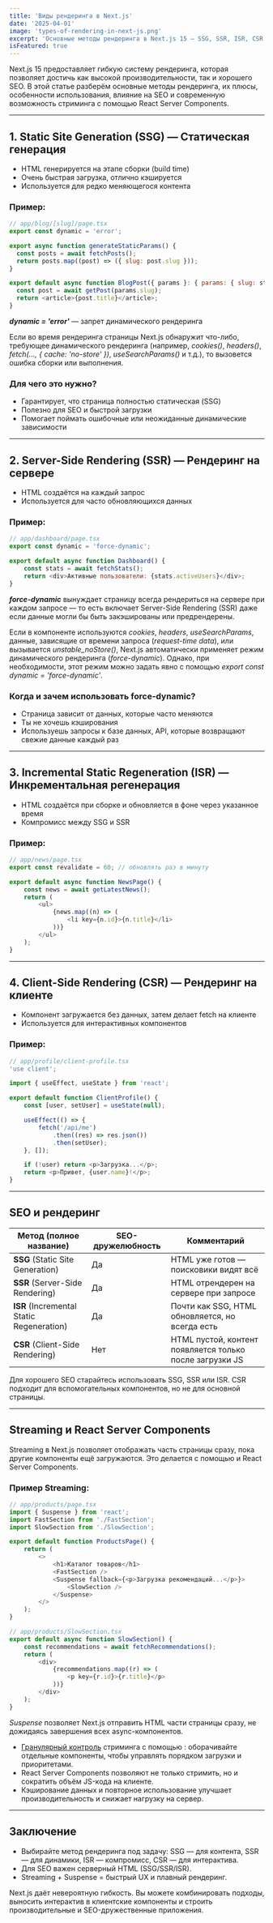 ```yaml
---
title: 'Виды рендеринга в Next.js'
date: '2025-04-01'
image: 'types-of-rendering-in-next-js.png'
excerpt: 'Основные методы рендеринга в Next.js 15 — SSG, SSR, ISR, CSR — с примерами, их влиянием на SEO и возможностями стриминга через React Server Components.'
isFeatured: true
---
```


Next.js 15 предоставляет гибкую систему рендеринга, которая позволяет достичь как высокой производительности, так и хорошего SEO. В этой статье разберём основные методы рендеринга, их плюсы, особенности использования, влияние на SEO и современную возможность стриминга с помощью React Server Components.

---

## 1. Static Site Generation (SSG) — Статическая генерация

- HTML генерируется на этапе сборки (build time)
- Очень быстрая загрузка, отлично кэшируется
- Используется для редко меняющегося контента

### Пример:

```js
// app/blog/[slug]/page.tsx
export const dynamic = 'error';

export async function generateStaticParams() {
  const posts = await fetchPosts();
  return posts.map((post) => ({ slug: post.slug }));
}

export default async function BlogPost({ params }: { params: { slug: string } }) {
  const post = await getPost(params.slug);
  return <article>{post.title}</article>;
}
```

**_dynamic = 'error'_** — запрет динамического рендеринга

Если во время рендеринга страницы Next.js обнаружит что-либо, требующее динамического рендеринга (например, _cookies()_, _headers()_, _fetch(..., { cache: 'no-store' })_, _useSearchParams()_ и т.д.), то вызовется ошибка сборки или выполнения.

### Для чего это нужно?

- Гарантирует, что страница полностью статическая (SSG)
- Полезно для SEO и быстрой загрузки
- Помогает поймать ошибочные или неожиданные динамические зависимости

---

## 2. Server-Side Rendering (SSR) — Рендеринг на сервере

- HTML создаётся на каждый запрос
- Используется для часто обновляющихся данных

### Пример:

```js
// app/dashboard/page.tsx
export const dynamic = 'force-dynamic';

export default async function Dashboard() {
    const stats = await fetchStats();
    return <div>Активные пользователи: {stats.activeUsers}</div>;
}
```

**_force-dynamic_** вынуждает страницу всегда рендериться на сервере при каждом запросе — то есть включает Server-Side Rendering (SSR) даже если данные могли бы быть закэшированы или предрендерены.

Если в компоненте используются _cookies_, _headers_, _useSearchParams_, данные, зависящие от времени запроса (_request-time data_), или вызывается _unstable_noStore()_, Next.js автоматически применяет режим динамического рендеринга (_force-dynamic_). Однако, при необходимости, этот режим можно задать явно с помощью _export const dynamic = 'force-dynamic'_.

### Когда и зачем использовать force-dynamic?

- Страница зависит от данных, которые часто меняются
- Ты не хочешь кэширования
- Используешь запросы к базе данных, API, которые возвращают свежие данные каждый раз

---

## 3. Incremental Static Regeneration (ISR) — Инкрементальная регенерация

- HTML создаётся при сборке и обновляется в фоне через указанное время
- Компромисс между SSG и SSR

### Пример:

```js
// app/news/page.tsx
export const revalidate = 60; // обновлять раз в минуту

export default async function NewsPage() {
    const news = await getLatestNews();
    return (
        <ul>
            {news.map((n) => (
                <li key={n.id}>{n.title}</li>
            ))}
        </ul>
    );
}
```

---

## 4. Client-Side Rendering (CSR) — Рендеринг на клиенте

- Компонент загружается без данных, затем делает fetch на клиенте
- Используется для интерактивных компонентов

### Пример:

```js
// app/profile/client-profile.tsx
'use client';

import { useEffect, useState } from 'react';

export default function ClientProfile() {
    const [user, setUser] = useState(null);

    useEffect(() => {
        fetch('/api/me')
            .then((res) => res.json())
            .then(setUser);
    }, []);

    if (!user) return <p>Загрузка...</p>;
    return <p>Привет, {user.name}!</p>;
}
```

---

## SEO и рендеринг

| Метод (полное название)                   | SEO-дружелюбность | Комментарий                                              |
| ----------------------------------------- | ----------------- | -------------------------------------------------------- |
| **SSG** (Static Site Generation)          | Да                | HTML уже готов — поисковики видят всё                    |
| **SSR** (Server-Side Rendering)           | Да                | HTML отрендерен на сервере при запросе                   |
| **ISR** (Incremental Static Regeneration) | Да                | Почти как SSG, HTML обновляется, но всегда есть          |
| **CSR** (Client-Side Rendering)           | Нет               | HTML пустой, контент появляется только после загрузки JS |

Для хорошего SEO старайтесь использовать SSG, SSR или ISR. CSR подходит для вспомогательных компонентов, но не для основной страницы.

---

## Streaming и React Server Components

Streaming в Next.js позволяет отображать часть страницы сразу, пока другие компоненты ещё загружаются. Это делается с помощью _<Suspense>_ и React Server Components.

### Пример Streaming:

```js
// app/products/page.tsx
import { Suspense } from 'react';
import FastSection from './FastSection';
import SlowSection from './SlowSection';

export default function ProductsPage() {
    return (
        <>
            <h1>Каталог товаров</h1>
            <FastSection />
            <Suspense fallback={<p>Загрузка рекомендаций...</p>}>
                <SlowSection />
            </Suspense>
        </>
    );
}
```

```js
// app/products/SlowSection.tsx
export default async function SlowSection() {
    const recommendations = await fetchRecommendations();
    return (
        <div>
            {recommendations.map((r) => (
                <p key={r.id}>{r.title}</p>
            ))}
        </div>
    );
}
```

_Suspense_ позволяет Next.js отправить HTML части страницы сразу, не дожидаясь завершения всех async-компонентов.

- [Гранулярный контроль](https://nextjs.org/learn/dashboard-app/streaming) стриминга с помощью <Suspense>: оборачивайте отдельные компоненты, чтобы управлять порядком загрузки и приоритетами.
- React Server Components позволяют не только стримить, но и сократить объём JS-кода на клиенте.
- Кэширование данных и повторное использование улучшает производительность и снижает нагрузку на сервер.

---

## Заключение

- Выбирайте метод рендеринга под задачу: SSG — для контента, SSR — для динамики, ISR — компромисс, CSR — для интерактива.
- Для SEO важен серверный HTML (SSG/SSR/ISR).
- Streaming + Suspense = быстрый UX и плавный рендеринг.

Next.js даёт невероятную гибкость. Вы можете комбинировать подходы, выносить интерактив в клиентские компоненты и строить производительные и SEO-дружественные приложения.
